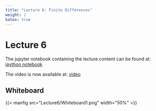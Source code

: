 ```yaml
---
title: "Lecture 6: Finite Differences"
weight: 2
katex: true
---
```


# Lecture 6

The jupyter notebook containing the lecture content can
be found at: 
[ipython notebook](https://nbviewer.jupyter.org/urls/teaching.wence.uk/comp4187/code/finite-difference-II.ipynb)

The video is now available at: [video](https://durham.cloud.panopto.eu/Panopto/Pages/Viewer.aspx?id=4e1faba2-a1ec-483b-894e-addb0094e071)


## Whiteboard

{{< manfig src="Lecture6/Whiteboard1.png" width="50%" >}}

